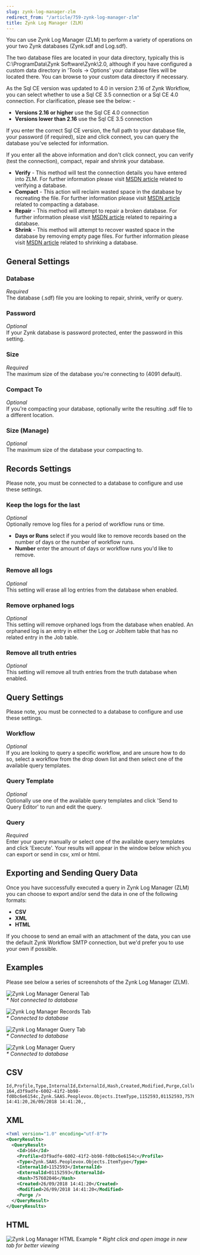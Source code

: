 ```yaml
---
slug: zynk-log-manager-zlm
redirect_from: "/article/759-zynk-log-manager-zlm"
title: Zynk Log Manager (ZLM)
---
```

You can use Zynk Log Manager (ZLM) to perform a variety of operations on your two Zynk databases (Zynk.sdf and Log.sdf). 

The two database files are located in your data directory, typically this is C:\ProgramData\Zynk Software\Zynk\2.0, although if you have configured a custom data directory in 'Tools -> Options' your database files will be located there. You can browse to your custom data directory if necessary.

As the Sql CE version was updated to 4.0 in version 2.16 of Zynk Workflow, you can select whether to use a Sql CE 3.5 connection or a Sql CE 4.0 connection. For clarification, please see the below: -

* __Versions 2.16 or higher__ use the Sql CE 4.0 connection
* __Versions lower than 2.16__ use the Sql CE 3.5 connection

If you enter the correct Sql CE version, the full path to your database file, your password (if required), size and click connect, you can query the database you've selected for information.

If you enter all the above information and don't click connect, you can verify (test the connection), compact, repair and shrink your database.

* __Verify__ - This method will test the connection details you have entered into ZLM. For further information please visit [MSDN article](https://msdn.microsoft.com/en-us/library/a0a5czch(v=vs.100).aspx) related to verifying a database.
* __Compact__ - This action will reclaim wasted space in the database by recreating the file. For further information please visit [MSDN article](https://msdn.microsoft.com/en-us/library/system.data.sqlserverce.sqlceengine.compact(v=vs.100).aspx) related to compacting a database.
* __Repair__ - This method will attempt to repair a broken database. For further information please visit [MSDN article](https://msdn.microsoft.com/en-us/library/system.data.sqlserverce.sqlceengine.repair(v=vs.100).aspx) related to repairing a database.
* __Shrink__ - This method will attempt to recover wasted space in the database by removing empty page files. For further information please visit [MSDN article](https://msdn.microsoft.com/en-us/library/system.data.sqlserverce.sqlceengine.shrink(v=vs.100).aspx) related to shrinking a database.

## General Settings
### Database
_Required_  
The database (.sdf) file you are looking to repair, shrink, verify or query.

### Password
_Optional_  
If your Zynk database is password protected, enter the password in this setting.

### Size
_Required_  
The maximum size of the database you're connecting to (4091 default).

### Compact To
_Optional_  
If you're compacting your database, optionally write the resulting .sdf file to a different location.

### Size (Manage)
_Optional_  
The maximum size of the database your compacting to.

## Records Settings
Please note, you must be connected to a database to configure and use these settings.

### Keep the logs for the last 
_Optional_  
Optionally remove log files for a period of workflow runs or time.

* __Days or Runs__ select if you would like to remove records based on the number of days or the number of workflow runs.
* __Number__ enter the amount of days or workflow runs you'd like to remove.

### Remove all logs
_Optional_  
This setting will erase all log entries from the database when enabled.

### Remove orphaned logs
_Optional_  
This setting will remove orphaned logs from the database when enabled. An orphaned log is an entry in either the Log or JobItem table that has no related entry in the Job table.

### Remove all truth entries
_Optional_  
This setting will remove all truth entries from the truth database when enabled.

## Query Settings
Please note, you must be connected to a database to configure and use these settings.

### Workflow
_Optional_  
If you are looking to query a specific workflow, and are unsure how to do so, select a workflow from the drop down list and then select one of the available query templates.

### Query Template
_Optional_  
Optionally use one of the available query templates and click 'Send to Query Editor' to run and edit the query.

### Query
_Required_  
Enter your query manually or select one of the available query templates and click 'Execute'. Your results will appear in the window below which you can export or send in csv, xml or html.

## Exporting and Sending Query Data
Once you have successfully executed a query in Zynk Log Manager (ZLM) you can choose to export and/or send the data in one of the following formats:

* __CSV__
* __XML__
* __HTML__

If you choose to send an email with an attachment of the data, you can use the default Zynk Workflow SMTP connection, but we'd prefer you to use your own if possible.

## Examples
Please see below a series of screenshots of the Zynk Log Manager (ZLM). 

![Zynk Log Manager General Tab](/assets/images/extensions/ZLM1.png)  
_* Not connected to database_

![Zynk Log Manager Records Tab](/assets/images/extensions/ZLM2.png)  
_* Connected to database_

![Zynk Log Manager Query Tab](/assets/images/extensions/ZLM3.png)  
_* Connected to database_

![Zynk Log Manager Query](/assets/images/extensions/ZLM5.png)  
_* Connected to database_

## CSV

```csv
Id,Profile,Type,InternalId,ExternalId,Hash,Created,Modified,Purge,Collection
164,d3f9adfe-6002-41f2-bb98-fd0bc6e6154c,Zynk.SAAS.Peoplevox.Objects.ItemType,1152593,01152593,757602046,26/09/2018 14:41:20,26/09/2018 14:41:20,,
```

## XML

```xml
<?xml version="1.0" encoding="utf-8"?>
<QueryResults>
  <QueryResult>
    <Id>164</Id>
    <Profile>d3f9adfe-6002-41f2-bb98-fd0bc6e6154c</Profile>
    <Type>Zynk.SAAS.Peoplevox.Objects.ItemType</Type>
    <InternalId>1152593</InternalId>
    <ExternalId>01152593</ExternalId>
    <Hash>757602046</Hash>
    <Created>26/09/2018 14:41:20</Created>
    <Modified>26/09/2018 14:41:20</Modified>
    <Purge />
  </QueryResult>
</QueryResults>
```

## HTML
![Zynk Log Manager HTML Example](/assets/images/extensions/ZLM4.png)
_* Right click and open image in new tab for better viewing_
